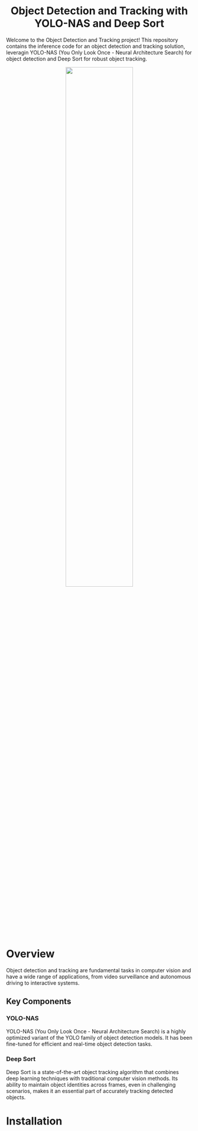 <div>
    <h1 align="center">Object Detection and Tracking with YOLO-NAS and Deep Sort</h1>
    <p>
        Welcome to the Object Detection and Tracking project! This repository contains 
        the inference code for an object detection and tracking solution, leveragin YOLO-NAS
        (You Only Look Once - Neural Architecture Search) for object detection 
        and Deep Sort for robust object tracking.
    </p>
</div>

<div align="center">
  <img src="output/output.gif" width="60%" height="60%">
</div>

<div>
    <h1>Overview</h1>
    <p>
        Object detection and tracking are fundamental tasks in computer vision and have a wide range of applications, 
        from video surveillance and autonomous driving to interactive systems.
    </p>
    <h2>Key Components</h2>
    <section>
        <h3>YOLO-NAS</h3>
        <p>YOLO-NAS (You Only Look Once - Neural Architecture Search) is a highly optimized variant of the YOLO family of object detection models. It has been fine-tuned for efficient and real-time object detection tasks.</p>
    </section>
    <section>
        <h3>Deep Sort</h3>
        <p>Deep Sort is a state-of-the-art object tracking algorithm that combines deep learning techniques with traditional computer vision methods. Its ability to maintain object identities across frames, even in challenging scenarios, makes it an essential part of accurately tracking detected objects.</p>
    </section>
</div>

<div>
    <h1>Installation</h1>
</div>


